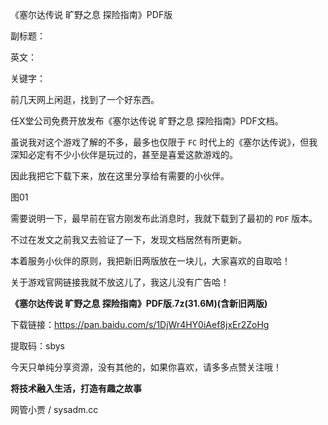 《塞尔达传说 旷野之息 探险指南》PDF版

副标题：

英文：

关键字：





前几天网上闲逛，找到了一个好东西。

任X堂公司免费开放发布《塞尔达传说 旷野之息 探险指南》PDF文档。

虽说我对这个游戏了解的不多，最多也仅限于 `FC` 时代上的《塞尔达传说》，但我深知必定有不少小伙伴是玩过的，甚至是喜爱这款游戏的。

因此我把它下载下来，放在这里分享给有需要的小伙伴。

图01



需要说明一下，最早前在官方刚发布此消息时，我就下载到了最初的 `PDF` 版本。

不过在发文之前我又去验证了一下，发现文档居然有所更新。

本着服务小伙伴的原则，我把新旧两版放在一块儿，大家喜欢的自取哈！

关于游戏官网链接我就不放这儿了，我这儿没有广告哈！



**《塞尔达传说 旷野之息 探险指南》PDF版.7z(31.6M)(含新旧两版)**

下载链接：https://pan.baidu.com/s/1DjWr4HY0iAef8jxEr2ZoHg

提取码：sbys



今天只单纯分享资源，没有其他的，如果你喜欢，请多多点赞关注哦！



**将技术融入生活，打造有趣之故事**

网管小贾 / sysadm.cc